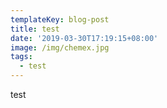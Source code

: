 ```yaml
---
templateKey: blog-post
title: test
date: '2019-03-30T17:19:15+08:00'
image: /img/chemex.jpg
tags:
  - test
---
```

test
